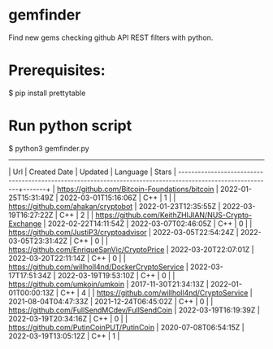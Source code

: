 # gemfinder
Find new gems checking github API REST filters with python.

# Prerequisites:
$ pip install prettytable

# Run python script
$ python3 gemfinder.py

------------------------------------------------------------------------------------------------------------------
|                         Url                         |     Created Date     |       Updated        | Language | Stars |
-----------------------------------------------------------------------------------------------------------+-------+
|    https://github.com/Bitcoin-Foundations/bitcoin   | 2022-01-25T15:31:49Z | 2022-03-01T15:16:06Z |   C++    |   1   |
|         https://github.com/ahakan/cryptobot         | 2022-01-23T12:35:55Z | 2022-03-19T16:27:22Z |   C++    |   2   |
| https://github.com/KeithZHIJIAN/NUS-Crypto-Exchange | 2022-02-22T14:11:54Z | 2022-03-07T02:46:05Z |   C++    |   0   |
|       https://github.com/JustiP3/cryptoadvisor      | 2022-03-05T22:54:24Z | 2022-03-05T23:31:42Z |   C++    |   0   |
|     https://github.com/EnriqueSanVic/CryptoPrice    | 2022-03-20T22:07:01Z | 2022-03-20T22:11:14Z |   C++    |   0   |
|  https://github.com/willholl4nd/DockerCryptoService | 2022-03-17T17:51:34Z | 2022-03-19T19:53:10Z |   C++    |   0   |
|           https://github.com/umkoin/umkoin          | 2017-11-30T21:34:13Z | 2022-01-01T00:00:13Z |   C++    |   4   |
|     https://github.com/willholl4nd/CryptoService    | 2021-08-04T04:47:33Z | 2021-12-24T06:45:02Z |   C++    |   0   |
|    https://github.com/FullSendMCdev/FullSendCoin    | 2022-03-19T16:19:39Z | 2022-03-19T20:34:16Z |   C++    |   0   |
|      https://github.com/PutinCoinPUT/PutinCoin      | 2020-07-08T06:54:15Z | 2022-03-19T13:05:12Z |   C++    |   1   |

